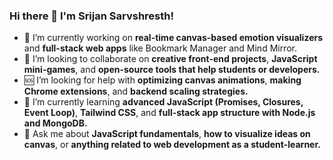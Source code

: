 ### Hi there 👋 I'm Srijan Sarvshresth!

- 🔭 I’m currently working on **real-time canvas-based emotion visualizers** and **full-stack web apps** like Bookmark Manager and Mind Mirror.
- 🤝 I’m looking to collaborate on **creative front-end projects**, **JavaScript mini-games**, and **open-source tools that help students or developers.**
- 🆘 I’m looking for help with **optimizing canvas animations**, **making Chrome extensions**, and **backend scaling strategies.**
- 🌱 I’m currently learning **advanced JavaScript (Promises, Closures, Event Loop)**, **Tailwind CSS**, and **full-stack app structure with Node.js and MongoDB.**
- 💬 Ask me about **JavaScript fundamentals**, **how to visualize ideas on canvas**, or **anything related to web development as a student-learner.**

